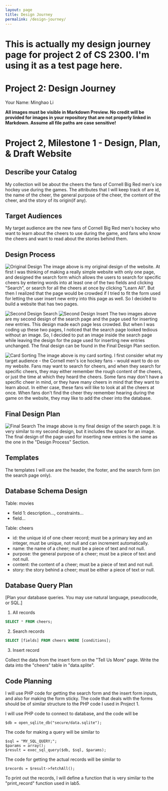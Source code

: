 ```yaml
---
layout: page
title: Design Journey
permalink: /design-journey/
---
```

# This is actually my design journey page for project 2 of CS 2300. I'm using it as a test page here.

# Project 2: Design Journey

Your Name: Minghao Li

**All images must be visible in Markdown Preview. No credit will be provided for images in your repository that are not properly linked in Markdown. Assume all file paths are case sensitive!**

# Project 2, Milestone 1 - Design, Plan, & Draft Website

## Describe your Catalog

My collection will be about the cheers the fans of Cornell Big Red men's ice hockey use during the games. The attributes that I will keep track of are id, the name of the cheer, the general purpose of the cheer, the content of the cheer, and the story of its origin(if any).


## Target Audiences

My target audience are the new fans of Cornell Big Red men's hockey who want to learn about the cheers to use during the game, and fans who know the cheers and want to read about the stories behind them.


## Design Process

![Original Design](images/original.jpg)
The image above is my original design of the website. At first I was thinking of making a really simple website with only one page, and designed the search form which allows the users to search for specific cheers by entering words into at least one of the two fields and clicking "Search", or search for all the cheers at once by clicking "Learn All". But then I realized that the page would be crowded if I tried to fit the form used for letting the user insert new entry into this page as well. So I decided to build a website that has two pages.


![Second Design Search](images/search_form.jpg)
![Second Design Insert](images/insert_form.jpg)
The two images above are my second design of the search page and the page used for inserting new entries. This design made each page less crowded. But when I was coding up these two pages, I noticed that the search page looked tedious without an image. So, I decided to put an image inside the search page while leaving the design for the page used for inserting new entries unchanged. The final design can be found in the Final Design Plan section.

![Card Sorting](images/card_sorting.jpg)
The image above is my card sorting. I first consider what my target audience - the Cornell men's ice hockey fans - would want to do on my website. Fans may want to search for cheers, and when they search for specific cheers, they may either remember the rough content of the cheers, or just the time at which they heard the cheers. Some fans may don't have a specific cheer in mind, or they have many cheers in mind that they want to learn about. In either case, these fans will like to look at all the cheers at once. When fans don't find the cheer they remember hearing during the game on the website, they may like to add the cheer into the database.


## Final Design Plan

![Final Search](images/final_search.jpg)
The image above is my final design of the search page. It is very similar to my second design, but it includes the space for an image. The final design of the page used for inserting new entries is the same as the one in the "Design Process" Section.


## Templates

The templates I will use are the header, the footer, and the search form (on the search page only).


## Database Schema Design

Table: movies
* field 1: description..., constraints...
* field...

Table: cheers
* id: the unique id of one cheer record; must be a primary key and an integer, must be unique, not null and can increment automatically.
* name: the name of a cheer; must be a piece of text and not null.
* purpose: the general purpose of a cheer; must be a piece of text and not null.
* content: the content of a cheer; must be a piece of text and not null.
* story: the story behind a cheer; must be either a piece of text or null.

## Database Query Plan

[Plan your database queries. You may use natural language, pseudocode, or SQL.]

1. All records
```sql
SELECT * FROM cheers;
```


2. Search records
```sql
SELECT [fields] FROM cheers WHERE [conditions];
```


3. Insert record

Collect the data from the insert form on the "Tell Us More" page. Write the data into the "cheers" table in "data.splite".


## Code Planning

I will use PHP code for getting the search form and the insert form inputs, and also for making the form sticky. The code that deals with the forms should be of similar structure to the PHP code I used in Project 1.

I will use PHP code to connect to database, and the code will be
```
$db = open_sqlite_db("secure/data.sqlite");
```

The code for making a query will be similar to
```
$sql = "MY_SQL_QUERY;";
$params = array();
$result = exec_sql_query($db, $sql, $params);
```

The code for getting the actual records will be similar to
```
$records = $result->fetchAll();
```

To print out the records, I will define a function that is very similar to the "print_record" function used in lab5.